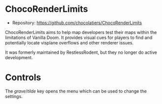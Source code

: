 # ChocoRenderLimits

 * Repository: https://github.com/chocolatiers/ChocoRenderLimits

ChocoRenderLimits aims to help map developers test their maps within the
limitations of Vanilla Doom. It provides visual cues for players to find and
potentially locate visplane overflows and other renderer issues.

It was formerly maintained by RestlessRodent, but they no longer do active
development.

# Controls

The _grave_/_tilde_ key opens the menu which can be used to change the
settings.

